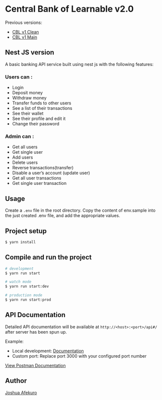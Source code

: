 # Central Bank of Learnable v2.0

Previous versions:

- [CBL v1 Clean](https://github.com/Afej/cbl)
- [CBL v1 Main](https://github.com/Afej/cbl/tree/main)

## Nest JS version

A basic banking API service built using nest js with the following features:

### Users can :

- Login
- Deposit money
- Withdraw money
- Transfer funds to other users
- See a list of their transactions
- See their wallet
- See their profile and edit it
- Change their password

### Admin can :

- Get all users
- Get single user
- Add users
- Delete users
- Reverse transactions(transfer)
- Disable a user’s account (update user)
- Get all user transactions
- Get single user transaction

## Usage

Create a `.env` file in the root directory.
Copy the content of env.sample into the just created .env file, and add the appropriate values.

## Project setup

```bash
$ yarn install
```

## Compile and run the project

```bash
# development
$ yarn run start

# watch mode
$ yarn run start:dev

# production mode
$ yarn run start:prod
```

## API Documentation

Detailed API documentation will be available at `http://<host>:<port>/api#/` after server has been spun up.

Example:

- Local development: [Documentation](http://localhost:3000/api#/)
- Custom port: Replace port 3000 with your configured port number

[View Postman Documentation](https://documenter.getpostman.com/view/6355780/UVR7Mp3h)

## Author

[Joshua Afekuro](https://github.com/afej)
